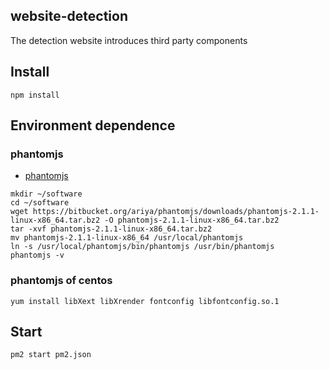 website-detection
--------
The detection website introduces third party components

## Install

```shell
npm install
```

## Environment dependence

### phantomjs

* [phantomjs](https://phantomjs.org)

```shell
mkdir ~/software
cd ~/software
wget https://bitbucket.org/ariya/phantomjs/downloads/phantomjs-2.1.1-linux-x86_64.tar.bz2 -O phantomjs-2.1.1-linux-x86_64.tar.bz2
tar -xvf phantomjs-2.1.1-linux-x86_64.tar.bz2
mv phantomjs-2.1.1-linux-x86_64 /usr/local/phantomjs
ln -s /usr/local/phantomjs/bin/phantomjs /usr/bin/phantomjs
phantomjs -v
```

### phantomjs of centos

```shell
yum install libXext libXrender fontconfig libfontconfig.so.1
```

## Start

```shell
pm2 start pm2.json
```
